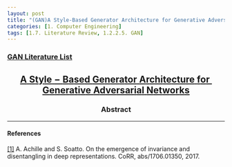```yaml
---
layout: post 
title: "(GAN)A Style-Based Generator Architecture for Generative Adversarial Networks Translation"
categories: [1. Computer Engineering]
tags: [1.7. Literature Review, 1.2.2.5. GAN]
---
```


### [GAN Literature List](https://maizer2.github.io/1.%20computer%20engineering/2022/05/23/Literature-of-GAN.html)

## <center>[$$\mathbf{A\;Style-Based\;Generator\;Architecture\;for\;Generative\;Adversarial\;Networks}$$](https://arxiv.org/pdf/1812.04948.pdf)</center>

### $$\mathbf{Abstract}$$

---

#### $\mathbf{References}$

<a href="#footnote_1_2" name="footnote_1_1">[1]</a>  A. Achille and S. Soatto. On the emergence of invariance and disentangling in deep representations. CoRR, abs/1706.01350, 2017.